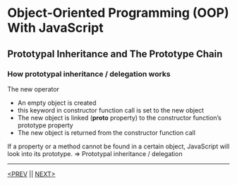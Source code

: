 # Object-Oriented Programming (OOP) With JavaScript

## Prototypal Inheritance and The Prototype Chain

### How prototypal inheritance / delegation works

The new operator

-   An empty object is created
-   this keyword in constructor function call is set to the new object
-   The new object is linked (**proto** property) to the constructor function’s prototype property
-   The new object is returned from the constructor function call

If a property or a method cannot be found in a certain object, JavaScript will look into its prototype. ⇒ Prototypal inheritance / delegation

---

[<PREV](./cjs221022.md) || [NEXT>](./cjs221024.md)
